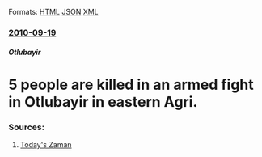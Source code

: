 
Formats: [HTML](/news/2010/09/19/5-people-are-killed-in-an-armed-fight-in-otlubaya-r-in-eastern-aara.html)  [JSON](/news/2010/09/19/5-people-are-killed-in-an-armed-fight-in-otlubaya-r-in-eastern-aara.json)  [XML](/news/2010/09/19/5-people-are-killed-in-an-armed-fight-in-otlubaya-r-in-eastern-aara.xml)  

### [2010-09-19](/news/2010/09/19/index.md)

##### Otlubayir
# 5 people are killed in an armed fight in Otlubayir in eastern Agri. 




### Sources:

1. [Today's Zaman](http://www.todayszaman.com/tz-web/news-222071-five-die-in-armed-fight-in-eastern-turkey.html)
